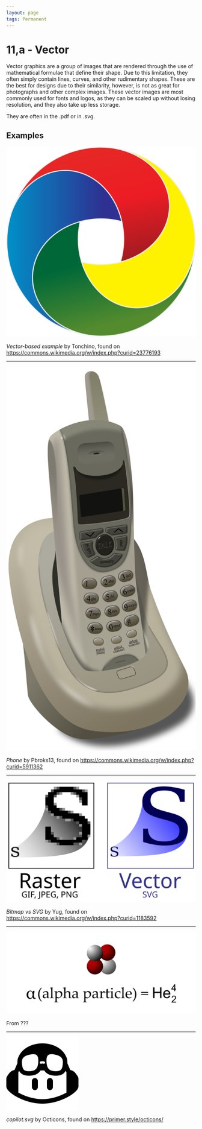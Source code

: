 ```yaml
---
layout: page
tags: Permanent 
---
```


# 11,a - Vector

Vector graphics are a group of images that are rendered through the use of mathematical formulae that define their shape. Due to this limitation, they often simply contain lines, curves, and other rudimentary shapes. These are the best for designs due to their similarity, however, is not as great for photographs and other complex images. These vector images are most commonly used for fonts and logos, as they can be scaled up without losing resolution, and they also take up less storage.

They are often in the .pdf or in .svg.

## Examples

![Vector 1](../../assets/Vector%201.svg)

*Vector-based example* by Tonchino, found on https://commons.wikimedia.org/w/index.php?curid=23776193

---

![Vector 2](../../assets/Vector%202.svg)

*Phone* by Pbroks13, found on https://commons.wikimedia.org/w/index.php?curid=5911362

---

![Vector 3](../../assets/Vector%203.svg)

*Bitmap vs SVG* by Yug, found on https://commons.wikimedia.org/w/index.php?curid=1183592

---

![Alpha-Particle](../../assets/Alpha-Particle.svg)

From ???

---

![copilot](../../assets/copilot.svg)

*copilot.svg* by Octicons, found on https://primer.style/octicons/